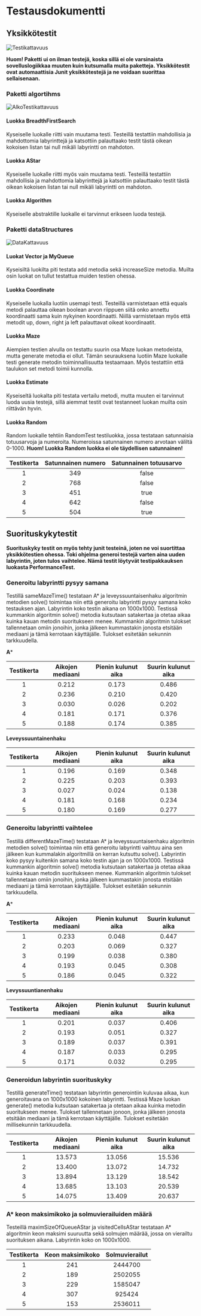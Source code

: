 # Testausdokumentti

## Yksikkötestit

![Testikattavuus](https://github.com/SIholin/tiralabra-Labyrintti/blob/master/documentation/Kuvat/KaikkiKattavuus.png)

**Huom! Paketti ui on ilman testejä, koska sillä ei ole varsinaista sovelluslogiikkaa muuten kuin kutsumalla muita paketteja. Yksikkötestit ovat automaattisia Junit yksikkötestejä ja ne voidaan suorittaa sellaisenaan.**

### Paketti algortihms 

![AlkoTestikattavuus](https://github.com/SIholin/tiralabra-Labyrintti/blob/master/documentation/Kuvat/AlkoKattavuus.png)

#### Luokka BreadthFirstSearch
Kyseiselle luokalle riitti vain muutama testi. Testeillä testattiin mahdollisia ja mahdottomia labyrinttejä ja katsottiin palauttaako testit tästä oikean kokoisen listan tai null mikäli labyrintti on mahdoton.

#### Luokka AStar
Kyseiselle luokalle riitti myös vain muutama testi.  Testeillä testattiin mahdollisia ja mahdottomia labyrinttejä ja katsottiin palauttaako testit tästä oikean kokoisen listan tai null mikäli labyrintti on mahdoton.

#### Luokka Algorithm
Kyseiselle abstraktille luokalle ei tarvinnut erikseen luoda testejä. 

### Paketti dataStructures

![DataKattavuus](https://github.com/SIholin/tiralabra-Labyrintti/blob/master/documentation/Kuvat/DatastructureKattavuus.png)

#### Luokat Vector ja MyQueue
Kyseisiltä luokilta piti testata add metodia sekä increaseSize metodia. Muilta osin luokat on tullut testattua muiden testien ohessa.

#### Luokka Coordinate
Kyseiselle luokalla luotiin usemapi testi. Testeillä varmistetaan että equals metodi palauttaa oikean boolean arvon riippuen siitä onko annettu koordinaatti sama kuin nykyinen koordinaatti. Niillä varmistetaan myös että metodit up, down, right ja left palauttavat oikeat koordinaatit.

#### Luokka Maze
Aiempien testien alvulla on testattu suurin osa Maze luokan metodeista, mutta generate metodia ei ollut. Tämän seurauksena luotiin Maze luokalle testi generate metodin toiminnallisuutta testaamaan. Myös testattiin että taulukon set metodi toimii kunnolla.

#### Luokka Estimate
Kyseiseltä luokalta piti testata vertailu metodi, mutta muuten ei tarvinnut luoda uusia testejä, sillä aiemmat testit ovat testanneet luokan muilta osin riittävän hyvin. 

#### Luokka Random
Random luokalle tehtiin RandomTest testiluokka, jossa testataan satunnaisia totuusarvoja ja numeroita. Numeroissa satunnainen numero arvotaan väliltä 0-1000. **Huom! Luokka Random luokka ei ole täydellisen satunnainen!**

|Testikerta| Satunnainen numero | Satunnainen totuusarvo |
|:---:|:---:|:---:|
| 1 | 349 | false |
| 2 | 768 | false |
| 3 | 451 | true  |
| 4 | 642 | false |
| 5 | 504 | true  |

## Suorituskykytestit

**Suorituskyky testit on myös tehty junit testeinä, joten ne voi suortittaa yksikkötestien ohessa. Toki ohjelma generoi testejä varten aina uuden labyrintin, joten tulos vaihtelee. Nämä testit löytyvät testipakkauksen luokasta PerformanceTest.**

### Generoitu labyrintti pysyy samana
Testillä sameMazeTime() testataan A* ja leveyssuuntaisenhaku algoritmin metodien solve() toimintaa niin että generoitu labyrintti pysyy samana koko testauksen ajan. Labyrintin koko testin aikana on 1000x1000. Testissä kummankin algoritmin solve() metodia kutsutaan satakertaa ja otetaa aikaa kuinka kauan metodin suoritukseen menee. Kummankin algoritmin tulokset tallennetaan omiin jonoihin, jonka jälkeen kummastakin jonosta etsitään mediaani ja tämä kerrotaan käyttäjälle. Tulokset esitetään sekunnin tarkkuudella.

**A***

|Testikerta| Aikojen mediaani | Pienin kulunut aika  | Suurin kulunut aika |
|:---:|:---:|:---:|:---:|
| 1 | 0.212 | 0.173 | 0.486 |
| 2 | 0.236 | 0.210 | 0.420 |
| 3 | 0.030 | 0.026 | 0.202 |
| 4 | 0.181 | 0.171 | 0.376 |
| 5 | 0.188 | 0.174 | 0.385 |

**Leveyssuuntainenhaku**

|Testikerta| Aikojen mediaani | Pienin kulunut aika  | Suurin kulunut aika |
|:---:|:---:|:---:|:---:|
| 1 | 0.196 | 0.169 | 0.348 |
| 2 | 0.225 | 0.203 | 0.393 |
| 3 | 0.027 | 0.024 | 0.138 |
| 4 | 0.181 | 0.168 | 0.234 |
| 5 | 0.180 | 0.169 | 0.277 |

### Generoitu labyrintti vaihtelee
Testillä differentMazeTime() testataan A* ja leveyssuuntaisenhaku algoritmin metodien solve() toimintaa niin että generoitu labyrintti vaihtuu aina sen jälkeen kun kummalakin algoritmillä on kerran kutsuttu solve(). Labyrintin koko pysyy kuitenkin samana koko testin ajan ja on 1000x1000. Testissä kummankin algoritmin solve() metodia kutsutaan satakertaa ja otetaa aikaa kuinka kauan metodin suoritukseen menee. Kummankin algoritmin tulokset tallennetaan omiin jonoihin, jonka jälkeen kummastakin jonosta etsitään mediaani ja tämä kerrotaan käyttäjälle. Tulokset esitetään sekunnin tarkkuudella.

**A***

|Testikerta| Aikojen mediaani | Pienin kulunut aika  | Suurin kulunut aika |
|:---:|:---:|:---:|:---:|
| 1 | 0.233 | 0.048 | 0.447 |
| 2 | 0.203 | 0.069 | 0.327 |
| 3 | 0.199 | 0.038 | 0.380 |
| 4 | 0.193 | 0.045 | 0.308 |
| 5 | 0.186 | 0.045 | 0.322 |

**Levyssuuntianenhaku**

|Testikerta| Aikojen mediaani | Pienin kulunut aika  | Suurin kulunut aika |
|:---:|:---:|:---:|:---:|
| 1 | 0.201 | 0.037 | 0.406 |
| 2 | 0.193 | 0.051 | 0.327 |
| 3 | 0.189 | 0.037 | 0.391 |
| 4 | 0.187 | 0.033 | 0.295 |
| 5 | 0.171 | 0.032 | 0.295 |

### Generoidun labyrintin suorituskyky
Testillä generateTime() testataan labyrintin generointiin kuluvaa aikaa, kun generoitavana on 1000x1000 kokoinen labyrintti.
Testissä Maze luokan generate() metodia kutsutaan satakertaa ja otetaan aikaa kuinka metodin suoritukseen menee. Tulokset tallennetaan jonoon, jonka jälkeen jonosta etsitään mediaani ja tämä kerrotaan käyttäjälle. Tulokset esitetään millisekunnin tarkkuudella.

|Testikerta| Aikojen mediaani | Pienin kulunut aika  | Suurin kulunut aika |
|:---:|:---:|:---:|:---:|
| 1 | 13.573 | 13.056 | 15.536 |
| 2 | 13.400 | 13.072 | 14.732 |
| 3 | 13.894 | 13.129 | 18.542 |
| 4 | 13.685 | 13.103 | 20.539 |
| 5 | 14.075 | 13.409 | 20.637 |

### A* keon maksimikoko ja solmuvierailuiden määrä
Testeillä maximSizeOfQueueAStar ja visitedCellsAStar testataan A* algoritmin keon maksimi suuruutta sekä solmujen määrää, jossa on vierailtu suorituksen aikana. 
Labyrintin koko on 1000x1000.

|Testikerta| Keon maksimikoko | Solmuvierailut |
|:---:|:---:|:---:|
| 1 | 241 | 2444700 |
| 2 | 189 | 2502055 |
| 3 | 229 | 1585047 |
| 4 | 307 | 925424  |
| 5 | 153 | 2536011 |

